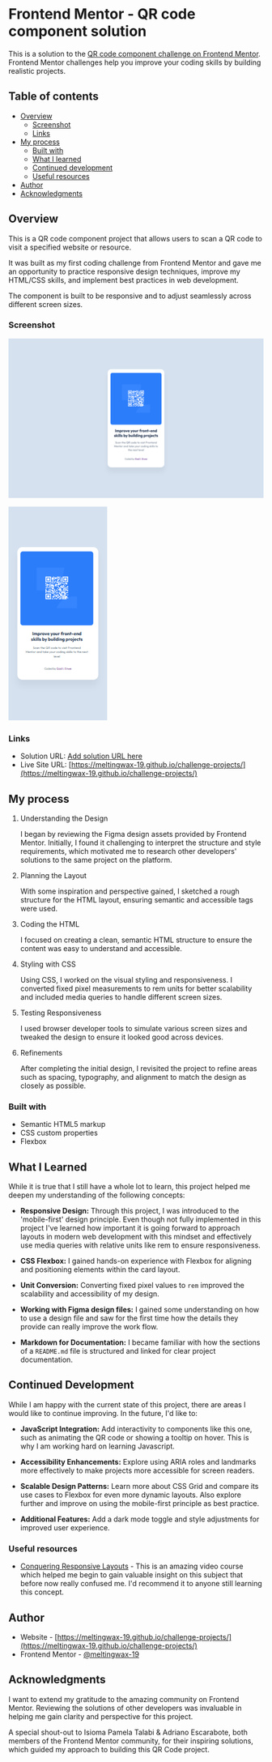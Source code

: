 # Frontend Mentor - QR code component solution

This is a solution to the [QR code component challenge on Frontend Mentor](https://www.frontendmentor.io/challenges/qr-code-component-iux_sIO_H). Frontend Mentor challenges help you improve your coding skills by building realistic projects.

## Table of contents

- [Overview](#overview)
  - [Screenshot](#screenshot)
  - [Links](#links)
- [My process](#my-process)
  - [Built with](#built-with)
  - [What I learned](#what-i-learned)
  - [Continued development](#continued-development)
  - [Useful resources](#useful-resources)
- [Author](#author)
- [Acknowledgments](#acknowledgments)

## Overview

This is a QR code component project that allows users to scan a QR code to visit a specified website or resource.

It was built as my first coding challenge from Frontend Mentor and gave me an opportunity to practice responsive design techniques, improve my HTML/CSS skills, and implement best practices in web development.

The component is built to be responsive and to adjust seamlessly across different screen sizes.

### Screenshot

![](./solution-screenshot-desktop.png)

![](./solution-screenshot-mobile.png)

### Links

- Solution URL: [Add solution URL here](https://your-solution-url.com)
- Live Site URL: [https://meltingwax-19.github.io/challenge-projects/](https://meltingwax-19.github.io/challenge-projects/)

## My process

1.  Understanding the Design

    I began by reviewing the Figma design assets provided by Frontend Mentor. Initially, I found it challenging to interpret the structure and style requirements, which motivated me to research other developers' solutions to the same project on the platform.

2.  Planning the Layout

    With some inspiration and perspective gained, I sketched a rough structure for the HTML layout, ensuring semantic and accessible tags were used.

3.  Coding the HTML

    I focused on creating a clean, semantic HTML structure to ensure the content was easy to understand and accessible.

4.  Styling with CSS

    Using CSS, I worked on the visual styling and responsiveness. I converted fixed pixel measurements to rem units for better scalability and included media queries to handle different screen sizes.

5.  Testing Responsiveness

    I used browser developer tools to simulate various screen sizes and tweaked the design to ensure it looked good across devices.

6.  Refinements

    After completing the initial design, I revisited the project to refine areas such as spacing, typography, and alignment to match the design as closely as possible.

### Built with

- Semantic HTML5 markup
- CSS custom properties
- Flexbox


## What I Learned

While it is true that I still have a whole lot to learn, this project helped me deepen my understanding of the following concepts:

- **Responsive Design:** Through this project, I was introduced to the 'mobile-first' design principle. Even though not fully implemented in this project I've learned how important it is going forward to approach layouts in modern web development with this mindset and effectively use media queries with relative units like rem to ensure responsiveness.

- **CSS Flexbox:** I gained hands-on experience with Flexbox for aligning and positioning elements within the card layout.

- **Unit Conversion:** Converting fixed pixel values to `rem` improved the scalability and accessibility of my design.

- **Working with Figma design files:** I gained some understanding on how to use a design file and saw for the first time how the details they provide can really improve the work flow.

- **Markdown for Documentation:** I became familiar with how the sections of a `README.md` file is structured and linked for clear project documentation.

## Continued Development

While I am happy with the current state of this project, there are areas I would like to continue improving. In the future, I'd like to:

- **JavaScript Integration:** Add interactivity to components like this one, such as animating the QR code or showing a tooltip on hover. This is why I am working hard on learning Javascript.

- **Accessibility Enhancements:** Explore using ARIA roles and landmarks more effectively to make projects more accessible for screen readers.

- **Scalable Design Patterns:** Learn more about CSS Grid and compare its use cases to Flexbox for even more dynamic layouts. Also explore further and improve on using the mobile-first principle as best practice.

- **Additional Features:** Add a dark mode toggle and style adjustments for improved user experience.

### Useful resources

- [Conquering Responsive Layouts](https://courses.kevinpowell.co/conquering-responsive-layouts) - This is an amazing video course which helped me begin to gain valuable insight on this subject that before now really confused me. I'd recommend it to anyone still learning this concept.

## Author

- Website - [https://meltingwax-19.github.io/challenge-projects/](https://meltingwax-19.github.io/challenge-projects/)
- Frontend Mentor - [@meltingwax-19](https://www.frontendmentor.io/profile/meltingwax-19)

## Acknowledgments

I want to extend my gratitude to the amazing community on Frontend Mentor. Reviewing the solutions of other developers was invaluable in helping me gain clarity and perspective for this project.

A special shout-out to Isioma Pamela Talabi & Adriano Escarabote, both members of the Frontend Mentor community, for their inspiring solutions, which guided my approach to building this QR Code project.